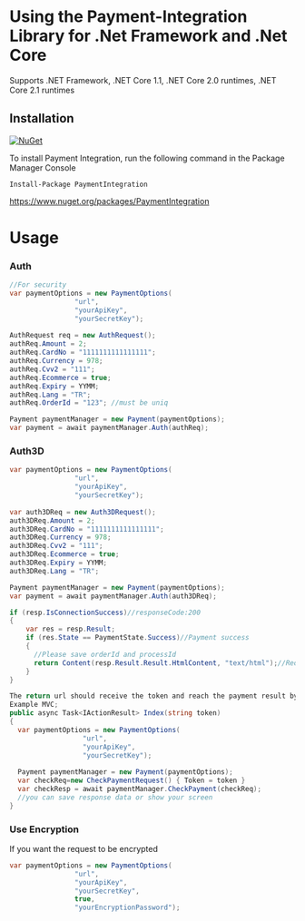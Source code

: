 # Using the Payment-Integration Library for .Net Framework and .Net Core

Supports .NET Framework, .NET Core 1.1, .NET Core 2.0 runtimes, .NET Core 2.1 runtimes
## Installation
[![NuGet](https://img.shields.io/nuget/v/paymentintegration.svg)](https://www.nuget.org/packages/PaymentIntegration)

To install Payment Integration, run the following command in the Package Manager Console

```
Install-Package PaymentIntegration
```
https://www.nuget.org/packages/PaymentIntegration

# Usage
### Auth

```csharp
//For security
var paymentOptions = new PaymentOptions(
                "url",
                "yourApiKey",
                "yourSecretKey");
                
AuthRequest req = new AuthRequest();
authReq.Amount = 2;
authReq.CardNo = "1111111111111111";
authReq.Currency = 978;
authReq.Cvv2 = "111";
authReq.Ecommerce = true;
authReq.Expiry = YYMM;
authReq.Lang = "TR";
authReq.OrderId = "123"; //must be uniq

Payment paymentManager = new Payment(paymentOptions);
var payment = await paymentManager.Auth(authReq);
```
### Auth3D

```csharp
var paymentOptions = new PaymentOptions(
                "url",
                "yourApiKey",
                "yourSecretKey");
                
var auth3DReq = new Auth3DRequest();
auth3DReq.Amount = 2;
auth3DReq.CardNo = "1111111111111111";
auth3DReq.Currency = 978;
auth3DReq.Cvv2 = "111";
auth3DReq.Ecommerce = true;
auth3DReq.Expiry = YYMM;
auth3DReq.Lang = "TR";

Payment paymentManager = new Payment(paymentOptions);
var payment = await paymentManager.Auth(auth3DReq);

if (resp.IsConnectionSuccess)//responseCode:200
{
    var res = resp.Result;
    if (res.State == PaymentState.Success)//Payment success
    {
      //Please save orderId and processId
      return Content(resp.Result.Result.HtmlContent, "text/html");//Redirect for MVC project
    }
}

The return url should receive the token and reach the payment result by checking.
Example MVC;
public async Task<IActionResult> Index(string token)
{
  var paymentOptions = new PaymentOptions(
                  "url",
                  "yourApiKey",
                  "yourSecretKey");
                  
  Payment paymentManager = new Payment(paymentOptions);
  var checkReq=new CheckPaymentRequest() { Token = token }
  var checkResp = await paymentManager.CheckPayment(checkReq);
  //you can save response data or show your screen
}
```
### Use Encryption
If you want the request to be encrypted
```csharp
var paymentOptions = new PaymentOptions(
                "url",
                "yourApiKey",
                "yourSecretKey",
                true,
                "yourEncryptionPassword");
```
